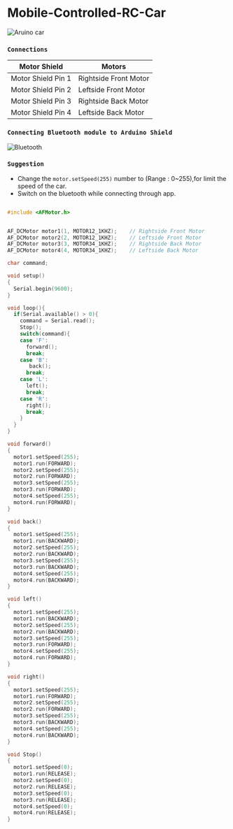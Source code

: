 # Mobile-Controlled-RC-Car


![Aruino car](https://i.ytimg.com/vi/BbASlFelJSQ/maxresdefault.jpg)
  
### `Connections`

Motor Shield | Motors
------------ | -------------
 Motor Shield Pin 1 | Rightside Front Motor
 Motor Shield Pin 2 | Leftside Front Motor
 Motor Shield Pin 3 | Rightside Back Motor
 Motor Shield Pin 4 | Leftside Back Motor
 
 ### `Connecting Bluetooth module to Arduino Shield`
 
![Bluetooth](http://forbiddenbit.com/wp-content/uploads/2020/01/schema-1024x877-1.jpg)
 
 
 ### `Suggestion`
 
 * Change the `motor.setSpeed(255)` number to (Range : 0~255),for limit the speed of the car.
 * Switch on the bluetooth while connecting through app.

```C++

#include <AFMotor.h>


AF_DCMotor motor1(1, MOTOR12_1KHZ);    // Rightside Front Motor
AF_DCMotor motor2(2, MOTOR12_1KHZ);    // Leftside Front Motor
AF_DCMotor motor3(3, MOTOR34_1KHZ);    // Rightside Back Motor
AF_DCMotor motor4(4, MOTOR34_1KHZ);    // Leftside Back Motor

char command; 

void setup() 
{       
  Serial.begin(9600);  
}

void loop(){
  if(Serial.available() > 0){ 
    command = Serial.read(); 
    Stop(); 
    switch(command){
    case 'F':  
      forward();
      break;
    case 'B':  
       back();
      break;
    case 'L':  
      left();
      break;
    case 'R':
      right();
      break;
    }
  } 
}

void forward()
{
  motor1.setSpeed(255);
  motor1.run(FORWARD); 
  motor2.setSpeed(255); 
  motor2.run(FORWARD); 
  motor3.setSpeed(255);
  motor3.run(FORWARD); 
  motor4.setSpeed(255);
  motor4.run(FORWARD); 
}

void back()
{
  motor1.setSpeed(255); 
  motor1.run(BACKWARD); 
  motor2.setSpeed(255); 
  motor2.run(BACKWARD); 
  motor3.setSpeed(255); 
  motor3.run(BACKWARD); 
  motor4.setSpeed(255); 
  motor4.run(BACKWARD); 
}

void left()
{
  motor1.setSpeed(255); 
  motor1.run(BACKWARD); 
  motor2.setSpeed(255); 
  motor2.run(BACKWARD); 
  motor3.setSpeed(255); 
  motor3.run(FORWARD);  
  motor4.setSpeed(255); 
  motor4.run(FORWARD);  
}

void right()
{
  motor1.setSpeed(255); 
  motor1.run(FORWARD); 
  motor2.setSpeed(255); 
  motor2.run(FORWARD);
  motor3.setSpeed(255); 
  motor3.run(BACKWARD); 
  motor4.setSpeed(255);
  motor4.run(BACKWARD); 
} 

void Stop()
{
  motor1.setSpeed(0); 
  motor1.run(RELEASE);
  motor2.setSpeed(0);
  motor2.run(RELEASE); 
  motor3.setSpeed(0); 
  motor3.run(RELEASE); 
  motor4.setSpeed(0);
  motor4.run(RELEASE); 
}

```
